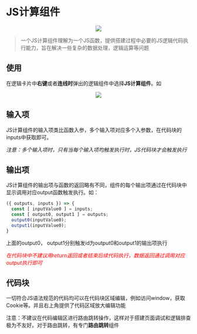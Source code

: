 # JS计算组件

<div align="center">
   <img src="./icon.png"/>
</div>

> 一个JS计算组件理解为一个JS函数，提供搭建过程中必要的JS逻辑代码执行能力，旨在解决一些复杂的数据处理，逻辑运算等问题

## 使用
在逻辑卡片中**右键**或者**连线时**弹出的逻辑组件中选择**JS计算组件**。如

<div align="center">
   <img src="./use.png"/>
</div>

## 输入项
JS计算组件的输入项类比函数入参，多个输入项对应多个入参数，在代码块的inputs中获取即可。

*注意：多个输入项时，只有当每个输入项均触发执行时，JS代码块才会触发执行*
## 输出项
JS计算组件的输出项与函数的返回略有不同，组件的每个输出项通过在代码块中显示调用对应output函数触发执行。如：
```typeScript
({ outputs, inputs }) => {
  const [ inputValue0 ] = inputs;
  const [ output0, output1 ] = outputs;
  output0(inputValue0);
  output1(inputValue0);
}
```
上面的output0， output1分别触发id为output0和output1的输出项执行

<div style="color: red;font-style: italic;">在代码块中不建议用return返回或者结束后续代码执行，数据返回通过调用对应output执行即可</div>

## 代码块

一切符合JS语法规范的代码均可以在代码块区域编辑，例如访问window，获取Cookie等。并且右上角提供了代码区域放大编辑功能

注意：不建议在代码编辑区进行路由跳转操作，这样对于搭建页面调试和逻辑排查极为不友好。对于路由跳转，有专门**路由跳转**组件